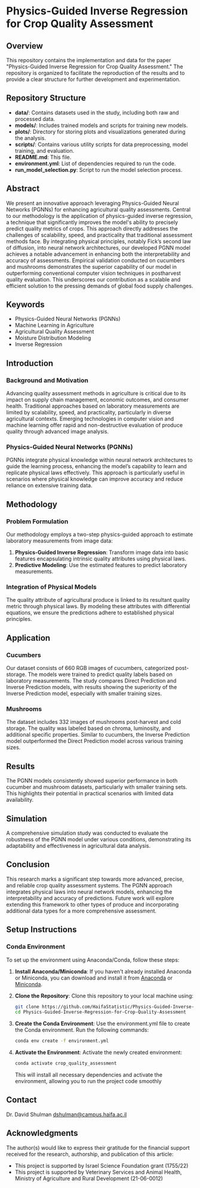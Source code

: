# Physics-Guided Inverse Regression for Crop Quality Assessment

## Overview
This repository contains the implementation and data for the paper "Physics-Guided Inverse Regression for Crop Quality Assessment." The repository is organized to facilitate the reproduction of the results and to provide a clear structure for further development and experimentation.

## Repository Structure
- **data/**: Contains datasets used in the study, including both raw and processed data.
- **models/**: Includes trained models and scripts for training new models.
- **plots/**: Directory for storing plots and visualizations generated during the analysis.
- **scripts/**: Contains various utility scripts for data preprocessing, model training, and evaluation.
- **README.md**: This file.
- **environment.yml**: List of dependencies required to run the code.
- **run_model_selection.py**: Script to run the model selection process.

## Abstract
We present an innovative approach leveraging Physics-Guided Neural Networks (PGNNs) for enhancing agricultural quality assessments. Central to our methodology is the application of physics-guided inverse regression, a technique that significantly improves the model's ability to precisely predict quality metrics of crops. This approach directly addresses the challenges of scalability, speed, and practicality that traditional assessment methods face. By integrating physical principles, notably Fick’s second law of diffusion, into neural network architectures, our developed PGNN model achieves a notable advancement in enhancing both the interpretability and accuracy of assessments. Empirical validation conducted on cucumbers and mushrooms demonstrates the superior capability of our model in outperforming conventional computer vision techniques in postharvest quality evaluation. This underscores our contribution as a scalable and efficient solution to the pressing demands of global food supply challenges.

## Keywords
- Physics-Guided Neural Networks (PGNNs)
- Machine Learning in Agriculture
- Agricultural Quality Assessment
- Moisture Distribution Modeling
- Inverse Regression

## Introduction
### Background and Motivation
Advancing quality assessment methods in agriculture is critical due to its impact on supply chain management, economic outcomes, and consumer health. Traditional approaches based on laboratory measurements are limited by scalability, speed, and practicality, particularly in diverse agricultural contexts. Emerging technologies in computer vision and machine learning offer rapid and non-destructive evaluation of produce quality through advanced image analysis.

### Physics-Guided Neural Networks (PGNNs)
PGNNs integrate physical knowledge within neural network architectures to guide the learning process, enhancing the model’s capability to learn and replicate physical laws effectively. This approach is particularly useful in scenarios where physical knowledge can improve accuracy and reduce reliance on extensive training data.

## Methodology
### Problem Formulation
Our methodology employs a two-step physics-guided approach to estimate laboratory measurements from image data:
1. **Physics-Guided Inverse Regression**: Transform image data into basic features encapsulating intrinsic quality attributes using physical laws.
2. **Predictive Modeling**: Use the estimated features to predict laboratory measurements.

### Integration of Physical Models
The quality attribute of agricultural produce is linked to its resultant quality metric through physical laws. By modeling these attributes with differential equations, we ensure the predictions adhere to established physical principles.

## Application
### Cucumbers
Our dataset consists of 660 RGB images of cucumbers, categorized post-storage. The models were trained to predict quality labels based on laboratory measurements. The study compares Direct Prediction and Inverse Prediction models, with results showing the superiority of the Inverse Prediction model, especially with smaller training sizes.

### Mushrooms
The dataset includes 332 images of mushrooms post-harvest and cold storage. The quality was labeled based on chroma, luminosity, and additional specific properties. Similar to cucumbers, the Inverse Prediction model outperformed the Direct Prediction model across various training sizes.

## Results
The PGNN models consistently showed superior performance in both cucumber and mushroom datasets, particularly with smaller training sets. This highlights their potential in practical scenarios with limited data availability.

## Simulation
A comprehensive simulation study was conducted to evaluate the robustness of the PGNN model under various conditions, demonstrating its adaptability and effectiveness in agricultural data analysis.

## Conclusion
This research marks a significant step towards more advanced, precise, and reliable crop quality assessment systems. The PGNN approach integrates physical laws into neural network models, enhancing the interpretability and accuracy of predictions. Future work will explore extending this framework to other types of produce and incorporating additional data types for a more comprehensive assessment.

## Setup Instructions

### Conda Environment

To set up the environment using Anaconda/Conda, follow these steps:

1. **Install Anaconda/Miniconda**: If you haven't already installed Anaconda or Miniconda, you can download and install it from [Anaconda](https://www.anaconda.com/products/individual) or [Miniconda](https://docs.conda.io/en/latest/miniconda.html).

2. **Clone the Repository**: Clone this repository to your local machine using:
   ```sh
   git clone https://github.com/HaifaStatistic/Physics-Guided-Inverse-Regression-for-Crop-Quality-Assessment.git
   cd Physics-Guided-Inverse-Regression-for-Crop-Quality-Assessment
   ```
3. **Create the Conda Environment**: Use the environment.yml file to create the Conda environment. Run the following commands:
    ```sh
    conda env create -f environment.yml
    ```
4. **Activate the Environment**: Activate the newly created environment:
    ```sh
    conda activate crop_quality_assessment
    ```
    This will install all necessary dependencies and activate the environment, allowing you to run the project code smoothly


## Contact
Dr. David Shulman dshulman@campus.haifa.ac.il

## Acknowledgments

The author(s) would like to express their gratitude for the financial support received for the research, authorship, and publication of this article:

- This project is supported by Israel Science Foundation grant (1755/22)
- This project is supported by Veterinary Services and Animal Health, Ministry of Agriculture and Rural Development (21-06-0012)

